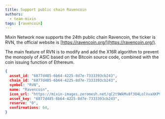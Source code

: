 ```yaml
---
title: Support public chain Ravencoin
authors:
  - team-mixin
tags: [ravencoin]
---
```


Mixin Network now supports the 24th public chain Ravencoin, the ticker is RVN, the official website is [https://ravencoin.org/](https://ravencoin.org/).

<!-- truncate -->

The main feature of RVN is to modify and add the X16R algorithm to prevent the monopoly of ASIC based on the Bitcoin source code, combined with the coin issuing function of Ethereum.

```json
{
  asset_id: "6877d485-6b64-4225-8d7e-7333393cb243",
  chain_id: "6877d485-6b64-4225-8d7e-7333393cb243",
  symbol: "RVN",
  name: "Ravencoin",
  icon_url: "https://mixin-images.zeromesh.net/qC2t9WkMv8f3O4LolVvaXKP9cuHXklYW-3bSu4Cl3WSRHkAkIGdQlBH4qqluZxqy7lnyuP9ffIVGXMNKTFF2AFQY=s128";;,
  asset_key: "6877d485-6b64-4225-8d7e-7333393cb243",
  reserve: "0",
  confirmations: 64,
}
```
